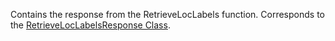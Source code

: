 Contains the response from the RetrieveLocLabels function.
Corresponds to the [RetrieveLocLabelsResponse Class](https://msdn.microsoft.com/library/microsoft.crm.sdk.messages.retrieveloclabelsresponse.aspx).
